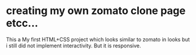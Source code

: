 # creating my own zomato clone page  etcc...
This a My first HTML+CSS project which looks similar to zomato in looks but i still did not implement interactivity.
But it is responsive.
